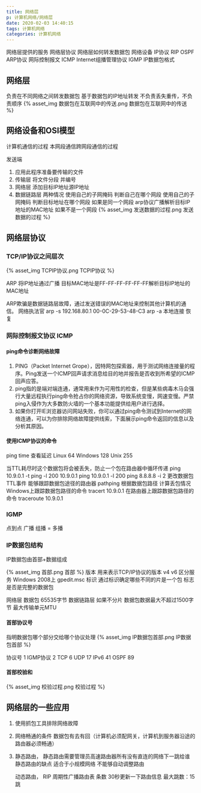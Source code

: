 ```yaml
---
title: 网络层
p: 计算机网络/网络层
date: 2020-02-03 14:40:15
tags: 计算机网络
categories: 计算机网络
---
```

网络层提供的服务
网络层协议
网络层如何转发数据包
网络设备
IP协议
    RIP
    OSPF
ARP协议
网际控制报文 ICMP
Internet组播管理协议 IGMP
IP数据包格式
<!-- more -->
## 网络层

负责在不同网络之间转发数据包
基于数据包的IP地址转发
不负责丢失重传，不负责顺序
{% asset_img 数据包在互联网中的传送.png 数据包在互联网中的传送 %}

## 网络设备和OSI模型

计算机通信的过程 本网段通信跨网段通信的过程

发送端

1. 应用此程序准备要传输的文件
2. 传输层 将文件分段 并编号
3. 网络层 添加目标IP地址源IP地址
4. 数据链路层 两种情况 使用自己的子网掩码 判断自己在哪个网段
                      使用自己的子网掩码 判断目标地址在哪个网段
                      如果是同一个网段 arp协议广播解析目标IP地址的MAC地址
                      如果不是一个网段
{% asset_img 发送数据的过程.png 发送数据的过程 %}

## 网络层协议

### TCP/IP协议之间层次

{% asset_img TCPIP协议.png TCPIP协议 %}

ARP 将IP地址通过广播 目标MAC地址是FF-FF-FF-FF-FF-FF解析目标IP地址的MAC地址

ARP欺骗是数据链路层故障，通过发送错误的MAC地址来控制其他计算机的通信。
网络执法官
arp -s 192.168.80.1 00-0C-29-53-48-C3
arp -a
本地连接 恢复

### 网际控制报文协议 ICMP

#### ping命令诊断网络故障

1. PING（Packet Internet Grope），因特网包探索器，用于测试网络连接量的程序。Ping发送一个ICMP回声请求消息给目的地并报告是否收到所希望的ICMP回声应答。
2. ping指的是端对端连通，通常用来作为可用性的检查，但是某些病毒木马会强行大量远程执行ping命令抢占你的网络资源，导致系统变慢，网速变慢。严禁ping入侵作为大多数防火墙的一个基本功能提供给用户进行选择。
3. 如果你打开IE浏览器访问网站失败，你可以通过ping命令测试到Internet的网络连通，可以为你排除网络故障提供线索，下面展示ping命令返回的信息以及分析其原因。

#### 使用ICMP协议的命令

ping time 查看延迟
    Linux 64
    Windows 128
    Unix 255

当TTL耗尽时这个数据包将会被丢失，防止一个包在路由器中循环传递
ping 10.9.0.1 -t
ping -l 200 10.9.0.1
ping 10.9.0.1 -l 200
ping 8.8.8.8 -i 2 更改数据包TTL事件 能够跟踪数据包途径的路由器
pathping 根据数据包路径 计算丢包情况
Windows上跟踪数据包路径的命令
tracert 10.9.0.1
在路由器上跟踪数据包路径的命令
traceroute 10.9.0.1

### IGMP

点到点
广播
组播 = 多播

### IP数据包结构

IP数据包由首部+数据组成

{% asset_img 首部.png 首部 %}
版本 用来表示TCP/IP协议的版本 v4 v6
区分服务 Windows 2008上 gpedit.msc
标识 通过标识确定哪些不同的片是一个包
标志 是否是完整的数据包

网络层 数据包 65535字节
数据链路层 如果不分片 数据包数据最大不超过1500字节 最大传输单元MTU

#### 首部协议号

指明数据包哪个部分交给哪个协议处理
{% asset_img IP数据包首部.png IP数据包首部 %}

协议号  1
IGMP协议    2
TCP 6
UDP 17
IPv6    41
OSPF    89

#### 首部校验和

{% asset_img 校验过程.png 校验过程 %}

## 网络层的一些应用

1. 使用抓包工具排除网络故障
2. 网络畅通的条件 数据包有去有回（计算机必须配网关，计算机到服务器沿途的路由器必须畅通）
3. 静态路由，
    静态路由需要管理员高速路由器所有没有直连的网络下一跳给谁
    静态路由的缺点 适合于小规模网络 不能够自动调整路由

   动态路由，
    RIP 周期性广播路由表 条数 30秒更新一下路由信息 最大跳数：15跳
